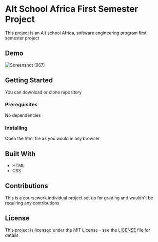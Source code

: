# Alt School Africa First Semester Project 

This project is an Alt school Africa, software engineering program first semester project

## Demo
![Screenshot (967)](https://github.com/lovedayikegbulam/altschool-wp-pusher-checkout/assets/52139091/ca519d34-884c-42c5-8304-ab9e187bac2b)



## Getting Started

You can download or clone repository

### Prerequisites

No dependencies 

### Installing

Open the html file as you would in any browser

## Built With

* HTML
* CSS

## Contributions
This is a coursework individual project set up for grading and wouldn't be requiring any contributions

## License
This project is licensed under the MIT License - see the [LICENSE](LICENSE) file for details



